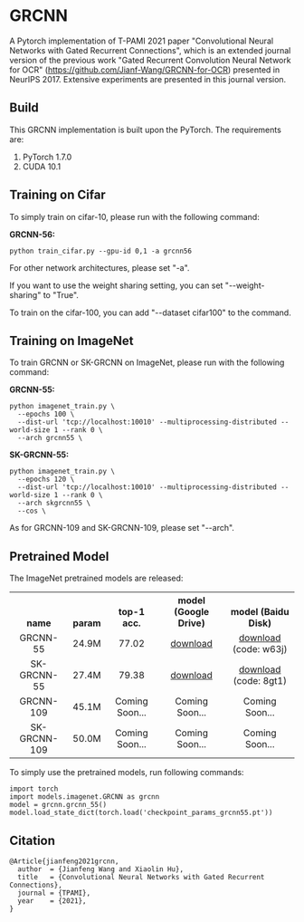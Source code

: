 # GRCNN

A Pytorch implementation of T-PAMI 2021 paper "Convolutional Neural Networks with Gated Recurrent Connections",  which is an extended journal version of the previous work "Gated Recurrent Convolution Neural Network for
OCR" (https://github.com/Jianf-Wang/GRCNN-for-OCR) presented in NeurIPS 2017. Extensive experiments are presented in this journal version. 

Build
-----

This GRCNN implementation is built upon the PyTorch. The requirements are:

1. PyTorch 1.7.0
2. CUDA 10.1

Training on Cifar
-----------------
To simply train on cifar-10, please run with the following command:
 
  **GRCNN-56:** <br />
  
    python train_cifar.py --gpu-id 0,1 -a grcnn56 

For other network architectures, please set "-a".

If you want to use the weight sharing setting, you can set "--weight-sharing" to "True".

To train on the cifar-100, you can add "--dataset cifar100" to the command.

Training on ImageNet
-----------------
To train GRCNN or SK-GRCNN on ImageNet, please run with the following command:

  **GRCNN-55:** <br />
  
```
python imagenet_train.py \
  --epochs 100 \
  --dist-url 'tcp://localhost:10010' --multiprocessing-distributed --world-size 1 --rank 0 \
  --arch grcnn55 \
```
 
 **SK-GRCNN-55:** <br />

```
python imagenet_train.py \
  --epochs 120 \
  --dist-url 'tcp://localhost:10010' --multiprocessing-distributed --world-size 1 --rank 0 \
  --arch skgrcnn55 \
  --cos \
```
As for GRCNN-109 and SK-GRCNN-109, please set "--arch".

Pretrained Model
-----------------
The ImageNet pretrained models are released:

<table><tbody>
<!-- START TABLE -->
<!-- TABLE HEADER -->
<th valign="bottom">name</th>
<th valign="bottom">param</th>
<th valign="bottom">top-1 acc.</th>
<th valign="bottom">model (Google Drive)</th>
<th valign="bottom">model (Baidu Disk)</th>
<!-- TABLE BODY -->
<tr>
<td align="center">GRCNN-55</td>
<td align="center">24.9M</td>
<td align="center">77.02</td>
<td align="center"><a href="https://drive.google.com/file/d/1xm5ILJbuyp6p5XsUvrH2alvBZHnWo6EE/view?usp=sharing">download</a></td>
<td align="center"><a href="https://pan.baidu.com/s/1gwP6qT9r_N7834IBaf4WTA">download</a>  (code: w63j)  </td>
</tr>
<tr>
<td align="center">SK-GRCNN-55</td>
<td align="center">27.4M</td>
<td align="center">79.38</td>
<td align="center"><a href="https://drive.google.com/file/d/1ODZl_z7mp5cuo-huSuhKNBD1vmEA87yB/view?usp=sharing">download</a></td>
<td align="center"><a href="https://pan.baidu.com/s/1q3cuSuk_9ShNFT1Y2Mr-2w">download</a>  (code: 8gt1)  </td>
</tr>
</tr>
<tr>
<td align="center">GRCNN-109</td>
<td align="center">45.1M</td>
<td align="center">Coming Soon...</td>
<td align="center">Coming Soon...</td>
<td align="center">Coming Soon...</td>
</tr>
</tr>
<tr>
<td align="center">SK-GRCNN-109</td>
<td align="center">50.0M</td>
<td align="center">Coming Soon...</td>
<td align="center">Coming Soon...</td>
<td align="center">Coming Soon...</td>
</tr>
</tbody></table>

To simply use the pretrained models, run following commands:

```
import torch
import models.imagenet.GRCNN as grcnn
model = grcnn.grcnn_55()
model.load_state_dict(torch.load('checkpoint_params_grcnn55.pt'))

```


Citation
-----------------

```
@Article{jianfeng2021grcnn,
  author  = {Jianfeng Wang and Xiaolin Hu},
  title   = {Convolutional Neural Networks with Gated Recurrent Connections},
  journal = {TPAMI},
  year    = {2021},
}
```
